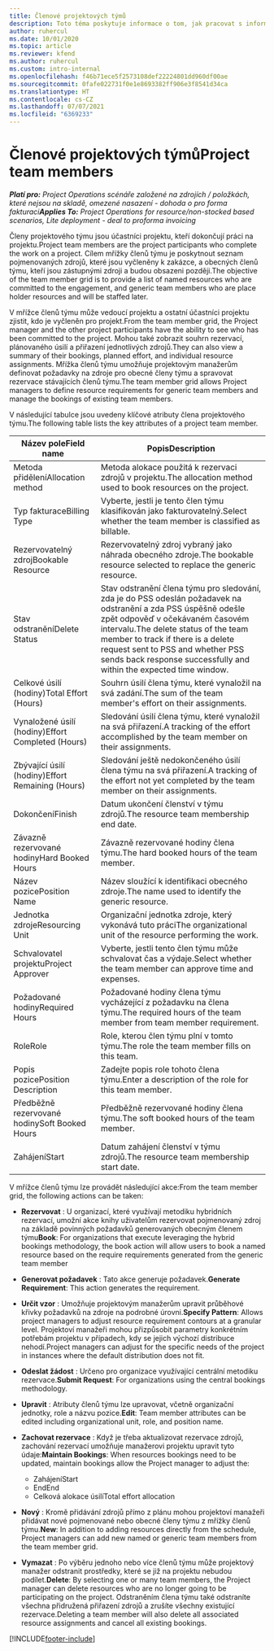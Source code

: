 ```yaml
---
title: Členové projektových týmů
description: Toto téma poskytuje informace o tom, jak pracovat s informacemi o členech projektového týmu, s jejich atributy a jak plánovat jejich činnost.
author: ruhercul
ms.date: 10/01/2020
ms.topic: article
ms.reviewer: kfend
ms.author: ruhercul
ms.custom: intro-internal
ms.openlocfilehash: f46b71ece5f2573108def22224801dd960df00ae
ms.sourcegitcommit: 0fafe022731f0e1e8693382ff906e3f8541d34ca
ms.translationtype: HT
ms.contentlocale: cs-CZ
ms.lasthandoff: 07/07/2021
ms.locfileid: "6369233"
---
```

# <a name="project-team-members"></a><span data-ttu-id="36706-103">Členové projektových týmů</span><span class="sxs-lookup"><span data-stu-id="36706-103">Project team members</span></span>

<span data-ttu-id="36706-104">_**Platí pro:** Project Operations scénáře založené na zdrojích / položkách, které nejsou na skladě, omezené nasazení - dohoda o pro forma fakturaci_</span><span class="sxs-lookup"><span data-stu-id="36706-104">_**Applies To:** Project Operations for resource/non-stocked based scenarios, Lite deployment - deal to proforma invoicing_</span></span>

<span data-ttu-id="36706-105">Členy projektového týmu jsou účastníci projektu, kteří dokončují práci na projektu.</span><span class="sxs-lookup"><span data-stu-id="36706-105">Project team members are the project participants who complete the work on a project.</span></span> <span data-ttu-id="36706-106">Cílem mřížky členů týmu je poskytnout seznam pojmenovaných zdrojů, které jsou vyčleněny k zakázce, a obecných členů týmu, kteří jsou zástupnými zdroji a budou obsazeni později.</span><span class="sxs-lookup"><span data-stu-id="36706-106">The objective of the team member grid is to provide a list of named resources who are committed to the engagement, and generic team members who are place holder resources and will be staffed later.</span></span>

<span data-ttu-id="36706-107">V mřížce členů týmu může vedoucí projektu a ostatní účastníci projektu zjistit, kdo je vyčleněn pro projekt.</span><span class="sxs-lookup"><span data-stu-id="36706-107">From the team member grid, the Project manager and the other project participants have the ability to see who has been committed to the project.</span></span> <span data-ttu-id="36706-108">Mohou také zobrazit souhrn rezervací, plánovaného úsilí a přiřazení jednotlivých zdrojů.</span><span class="sxs-lookup"><span data-stu-id="36706-108">They can also view a summary of their bookings, planned effort, and individual resource assignments.</span></span> <span data-ttu-id="36706-109">Mřížka členů týmu umožňuje projektovým manažerům definovat požadavky na zdroje pro obecné členy týmu a spravovat rezervace stávajících členů týmu.</span><span class="sxs-lookup"><span data-stu-id="36706-109">The team member grid allows Project managers to define resource requirements for generic team members and manage the bookings of existing team members.</span></span>

<span data-ttu-id="36706-110">V následující tabulce jsou uvedeny klíčové atributy člena projektového týmu.</span><span class="sxs-lookup"><span data-stu-id="36706-110">The following table lists the key attributes of a project team member.</span></span>

| <span data-ttu-id="36706-111">Název pole</span><span class="sxs-lookup"><span data-stu-id="36706-111">Field name</span></span>          | <span data-ttu-id="36706-112">Popis</span><span class="sxs-lookup"><span data-stu-id="36706-112">Description</span></span>                                                                                                                                                                  |
|--------------------------|-----------------------------------------------------------------------------------------------------------------------------------------------------------------------------------|
| <span data-ttu-id="36706-113">Metoda přidělení</span><span class="sxs-lookup"><span data-stu-id="36706-113">Allocation method</span></span>        | <span data-ttu-id="36706-114">Metoda alokace použitá k rezervaci zdrojů v projektu.</span><span class="sxs-lookup"><span data-stu-id="36706-114">The allocation method used to book resources on the project.</span></span>                                                                         |
| <span data-ttu-id="36706-115">Typ fakturace</span><span class="sxs-lookup"><span data-stu-id="36706-115">Billing Type</span></span>             | <span data-ttu-id="36706-116">Vyberte, jestli je tento člen týmu klasifikován jako fakturovatelný.</span><span class="sxs-lookup"><span data-stu-id="36706-116">Select whether the team member is classified as billable.</span></span>                                                                                                                                       |
| <span data-ttu-id="36706-117">Rezervovatelný zdroj</span><span class="sxs-lookup"><span data-stu-id="36706-117">Bookable Resource</span></span>        | <span data-ttu-id="36706-118">Rezervovatelný zdroj vybraný jako náhrada obecného zdroje.</span><span class="sxs-lookup"><span data-stu-id="36706-118">The bookable resource selected to replace the generic resource.</span></span>                                                                                                                   |
| <span data-ttu-id="36706-119">Stav odstranění</span><span class="sxs-lookup"><span data-stu-id="36706-119">Delete Status</span></span>            | <span data-ttu-id="36706-120">Stav odstranění člena týmu pro sledování, zda je do PSS odeslán požadavek na odstranění a zda PSS úspěšně odešle zpět odpověď v očekávaném časovém intervalu.</span><span class="sxs-lookup"><span data-stu-id="36706-120">The delete status of the team member to track if there is a delete request sent to PSS and whether PSS sends back response successfully and within the expected time window.</span></span> |
| <span data-ttu-id="36706-121">Celkové úsilí (hodiny)</span><span class="sxs-lookup"><span data-stu-id="36706-121">Total Effort (Hours)</span></span>     | <span data-ttu-id="36706-122">Souhrn úsilí člena týmu, které vynaložil na svá zadání.</span><span class="sxs-lookup"><span data-stu-id="36706-122">The sum of the team member's effort on their assignments.</span></span>                                                                                                                         |
| <span data-ttu-id="36706-123">Vynaložené úsilí (hodiny)</span><span class="sxs-lookup"><span data-stu-id="36706-123">Effort Completed (Hours)</span></span> | <span data-ttu-id="36706-124">Sledování úsilí člena týmu, které vynaložil na svá přiřazení.</span><span class="sxs-lookup"><span data-stu-id="36706-124">A tracking of the effort accomplished by the team member on their assignments.</span></span>                                                                                           |
| <span data-ttu-id="36706-125">Zbývající úsilí (hodiny)</span><span class="sxs-lookup"><span data-stu-id="36706-125">Effort Remaining (Hours)</span></span> | <span data-ttu-id="36706-126">Sledování ještě nedokončeného úsilí člena týmu na svá přiřazení.</span><span class="sxs-lookup"><span data-stu-id="36706-126">A tracking of the effort not yet completed by the team member on their assignments.</span></span>                                                                                    |
| <span data-ttu-id="36706-127">Dokončení</span><span class="sxs-lookup"><span data-stu-id="36706-127">Finish</span></span>                   | <span data-ttu-id="36706-128">Datum ukončení členství v týmu zdrojů.</span><span class="sxs-lookup"><span data-stu-id="36706-128">The resource team membership end date.</span></span>                                                                                                                                            |
| <span data-ttu-id="36706-129">Závazně rezervované hodiny</span><span class="sxs-lookup"><span data-stu-id="36706-129">Hard Booked Hours</span></span>        | <span data-ttu-id="36706-130">Závazně rezervované hodiny člena týmu.</span><span class="sxs-lookup"><span data-stu-id="36706-130">The hard booked hours of the team member.</span></span>                                                                                                                                                                |
| <span data-ttu-id="36706-131">Název pozice</span><span class="sxs-lookup"><span data-stu-id="36706-131">Position Name</span></span>            | <span data-ttu-id="36706-132">Název sloužící k identifikaci obecného zdroje.</span><span class="sxs-lookup"><span data-stu-id="36706-132">The name used to identify the generic resource.</span></span>                                                                                                                                   |
| <span data-ttu-id="36706-133">Jednotka zdroje</span><span class="sxs-lookup"><span data-stu-id="36706-133">Resourcing Unit</span></span>          | <span data-ttu-id="36706-134">Organizační jednotka zdroje, který vykonává tuto práci</span><span class="sxs-lookup"><span data-stu-id="36706-134">The organizational unit of the resource performing the work.</span></span>                                                                                                                      |
| <span data-ttu-id="36706-135">Schvalovatel projektu</span><span class="sxs-lookup"><span data-stu-id="36706-135">Project Approver</span></span>         | <span data-ttu-id="36706-136">Vyberte, jestli tento člen týmu může schvalovat čas a výdaje.</span><span class="sxs-lookup"><span data-stu-id="36706-136">Select whether the team member can approve time and expenses.</span></span>                                                                                                                     |
| <span data-ttu-id="36706-137">Požadované hodiny</span><span class="sxs-lookup"><span data-stu-id="36706-137">Required Hours</span></span>           | <span data-ttu-id="36706-138">Požadované hodiny člena týmu vycházející z požadavku na člena týmu.</span><span class="sxs-lookup"><span data-stu-id="36706-138">The required hours of the team member from team member requirement.</span></span>                                                                                                                       |
| <span data-ttu-id="36706-139">Role</span><span class="sxs-lookup"><span data-stu-id="36706-139">Role</span></span>                     | <span data-ttu-id="36706-140">Role, kterou člen týmu plní v tomto týmu.</span><span class="sxs-lookup"><span data-stu-id="36706-140">The role the team member fills on this team.</span></span>                                                                                                                                |
| <span data-ttu-id="36706-141">Popis pozice</span><span class="sxs-lookup"><span data-stu-id="36706-141">Position Description</span></span>     | <span data-ttu-id="36706-142">Zadejte popis role tohoto člena týmu.</span><span class="sxs-lookup"><span data-stu-id="36706-142">Enter a description of the role for this team member.</span></span>                                                                                                                             |
| <span data-ttu-id="36706-143">Předběžně rezervované hodiny</span><span class="sxs-lookup"><span data-stu-id="36706-143">Soft Booked Hours</span></span>        | <span data-ttu-id="36706-144">Předběžně rezervované hodiny člena týmu.</span><span class="sxs-lookup"><span data-stu-id="36706-144">The soft booked hours of the team member.</span></span>                                                                                                                                                                 |
| <span data-ttu-id="36706-145">Zahájení</span><span class="sxs-lookup"><span data-stu-id="36706-145">Start</span></span>                    | <span data-ttu-id="36706-146">Datum zahájení členství v týmu zdrojů.</span><span class="sxs-lookup"><span data-stu-id="36706-146">The resource team membership start date.</span></span>                                                                                                                                          |

<span data-ttu-id="36706-147">V mřížce členů týmu lze provádět následující akce:</span><span class="sxs-lookup"><span data-stu-id="36706-147">From the team member grid, the following actions can be taken:</span></span>

- <span data-ttu-id="36706-148">**Rezervovat** : U organizací, které využívají metodiku hybridních rezervací, umožní akce knihy uživatelům rezervovat pojmenovaný zdroj na základě povinných požadavků generovaných obecným členem týmu</span><span class="sxs-lookup"><span data-stu-id="36706-148">**Book**: For organizations that execute leveraging the hybrid bookings methodology, the book action will allow users to book a named resource based on the require requirements generated from the generic team member</span></span>
- <span data-ttu-id="36706-149">**Generovat požadavek** : Tato akce generuje požadavek.</span><span class="sxs-lookup"><span data-stu-id="36706-149">**Generate Requirement**: This action generates the requirement.</span></span>
- <span data-ttu-id="36706-150">**Určit vzor** : Umožňuje projektovým manažerům upravit průběhové křivky požadavků na zdroje na podrobné úrovni.</span><span class="sxs-lookup"><span data-stu-id="36706-150">**Specify Pattern**: Allows project managers to adjust resource requirement contours at a granular level.</span></span> <span data-ttu-id="36706-151">Projektoví manažeři mohou přizpůsobit parametry konkrétním potřebám projektu v případech, kdy se jejich výchozí distribuce nehodí.</span><span class="sxs-lookup"><span data-stu-id="36706-151">Project managers can adjust for the specific needs of the project in instances where the default distribution does not fit.</span></span>
- <span data-ttu-id="36706-152">**Odeslat žádost** : Určeno pro organizace využívající centrální metodiku rezervace.</span><span class="sxs-lookup"><span data-stu-id="36706-152">**Submit Request**: For organizations using the central bookings methodology.</span></span>
- <span data-ttu-id="36706-153">**Upravit** : Atributy členů týmu lze upravovat, včetně organizační jednotky, role a názvu pozice.</span><span class="sxs-lookup"><span data-stu-id="36706-153">**Edit**: Team member attributes can be edited including organizational unit, role, and position name.</span></span>
- <span data-ttu-id="36706-154">**Zachovat rezervace** : Když je třeba aktualizovat rezervace zdrojů, zachování rezervací umožňuje manažerovi projektu upravit tyto údaje:</span><span class="sxs-lookup"><span data-stu-id="36706-154">**Maintain Bookings**: When resources bookings need to be updated, maintain bookings allow the Project manager to adjust the:</span></span>

    - <span data-ttu-id="36706-155">Zahájení</span><span class="sxs-lookup"><span data-stu-id="36706-155">Start</span></span>
    - <span data-ttu-id="36706-156">End</span><span class="sxs-lookup"><span data-stu-id="36706-156">End</span></span>
    - <span data-ttu-id="36706-157">Celková alokace úsilí</span><span class="sxs-lookup"><span data-stu-id="36706-157">Total effort allocation</span></span>

- <span data-ttu-id="36706-158">**Nový** : Kromě přidávání zdrojů přímo z plánu mohou projektoví manažeři přidávat nové pojmenované nebo obecné členy týmu z mřížky členů týmu.</span><span class="sxs-lookup"><span data-stu-id="36706-158">**New**: In addition to adding resources directly from the schedule, Project managers can add new named or generic team members from the team member grid.</span></span>
- <span data-ttu-id="36706-159">**Vymazat** : Po výběru jednoho nebo více členů týmu může projektový manažer odstranit prostředky, které se již na projektu nebudou podílet.</span><span class="sxs-lookup"><span data-stu-id="36706-159">**Delete**: By selecting one or many team members, the Project manager can delete resources who are no longer going to be participating on the project.</span></span> <span data-ttu-id="36706-160">Odstraněním člena týmu také odstraníte všechna přidružená přiřazení zdrojů a zrušíte všechny existující rezervace.</span><span class="sxs-lookup"><span data-stu-id="36706-160">Deleting a team member will also delete all associated resource assignments and  cancel all existing bookings.</span></span>


[!INCLUDE[footer-include](../includes/footer-banner.md)]